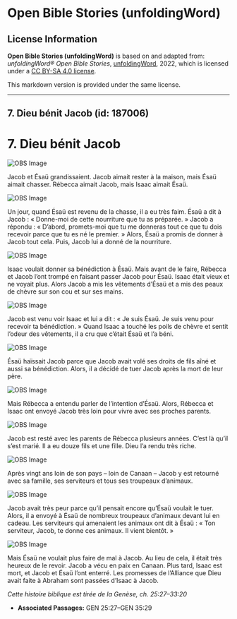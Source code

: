 # Open Bible Stories (unfoldingWord)

## License Information

**Open Bible Stories (unfoldingWord)** is based on and adapted from: _unfoldingWord® Open Bible Stories_, [unfoldingWord](https://unfoldingword.org/utw), 2022, which is licensed under a [CC BY-SA 4.0 license](https://creativecommons.org/licenses/by-sa/4.0/legalcode.en).

This markdown version is provided under the same license.



--------------------------------

## 7. Dieu bénit Jacob (id: 187006)

7\. Dieu bénit Jacob
====================

![OBS Image](https://cdn.aquifer.bible/aquifer-content/resources/UWOBS/jpg/360px/obs-en-07-01.jpg)

Jacob et Ésaü grandissaient. Jacob aimait rester à la maison, mais Ésaü aimait chasser. Rébecca aimait Jacob, mais Isaac aimait Ésaü.

![OBS Image](https://cdn.aquifer.bible/aquifer-content/resources/UWOBS/jpg/360px/obs-en-07-02.jpg)

Un jour, quand Ésaü est revenu de la chasse, il a eu très faim. Ésaü a dit à Jacob : « Donne\-moi de cette nourriture que tu as préparée. » Jacob a répondu : « D’abord, promets\-moi que tu me donneras tout ce que tu dois recevoir parce que tu es né le premier. » Alors, Ésaü a promis de donner à Jacob tout cela. Puis, Jacob lui a donné de la nourriture.

![OBS Image](https://cdn.aquifer.bible/aquifer-content/resources/UWOBS/jpg/360px/obs-en-07-03.jpg)

Isaac voulait donner sa bénédiction à Ésaü. Mais avant de le faire, Rébecca et Jacob l’ont trompé en faisant passer Jacob pour Ésaü. Isaac était vieux et ne voyait plus. Alors Jacob a mis les vêtements d’Ésaü et a mis des peaux de chèvre sur son cou et sur ses mains.

![OBS Image](https://cdn.aquifer.bible/aquifer-content/resources/UWOBS/jpg/360px/obs-en-07-04.jpg)

Jacob est venu voir Isaac et lui a dit : « Je suis Ésaü. Je suis venu pour recevoir ta bénédiction. » Quand Isaac a touché les poils de chèvre et sentit l’odeur des vêtements, il a cru que c’était Ésaü et l’a béni.

![OBS Image](https://cdn.aquifer.bible/aquifer-content/resources/UWOBS/jpg/360px/obs-en-07-05.jpg)

Ésaü haïssait Jacob parce que Jacob avait volé ses droits de fils aîné et aussi sa bénédiction. Alors, il a décidé de tuer Jacob après la mort de leur père.

![OBS Image](https://cdn.aquifer.bible/aquifer-content/resources/UWOBS/jpg/360px/obs-en-07-06.jpg)

Mais Rébecca a entendu parler de l’intention d’Ésaü. Alors, Rébecca et Isaac ont envoyé Jacob très loin pour vivre avec ses proches parents.

![OBS Image](https://cdn.aquifer.bible/aquifer-content/resources/UWOBS/jpg/360px/obs-en-07-07.jpg)

Jacob est resté avec les parents de Rébecca plusieurs années. C’est là qu’il s’est marié. Il a eu douze fils et une fille. Dieu l’a rendu très riche.

![OBS Image](https://cdn.aquifer.bible/aquifer-content/resources/UWOBS/jpg/360px/obs-en-07-08.jpg)

Après vingt ans loin de son pays – loin de Canaan – Jacob y est retourné avec sa famille, ses serviteurs et tous ses troupeaux d’animaux.

![OBS Image](https://cdn.aquifer.bible/aquifer-content/resources/UWOBS/jpg/360px/obs-en-07-09.jpg)

Jacob avait très peur parce qu’il pensait encore qu’Ésaü voulait le tuer. Alors, il a envoyé à Ésaü de nombreux troupeaux d’animaux devant lui en cadeau. Les serviteurs qui amenaient les animaux ont dit à Ésaü : « Ton serviteur, Jacob, te donne ces animaux. Il vient bientôt. »

![OBS Image](https://cdn.aquifer.bible/aquifer-content/resources/UWOBS/jpg/360px/obs-en-07-10.jpg)

Mais Ésaü ne voulait plus faire de mal à Jacob. Au lieu de cela, il était très heureux de le revoir. Jacob a vécu en paix en Canaan. Plus tard, Isaac est mort, et Jacob et Ésaü l’ont enterré. Les promesses de l’Alliance que Dieu avait faite à Abraham sont passées d’Isaac à Jacob.

*Cette histoire biblique est tirée de la Genèse, ch. 25:27–33:20*

* **Associated Passages:** GEN 25:27–GEN 35:29

